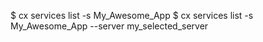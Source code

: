 <!-- layout:code post: services_example -->


$ cx services list -s My_Awesome_App
$ cx services list -s My_Awesome_App --server my_selected_server
